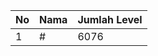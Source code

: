 | No | Nama            | Jumlah Level |
|----|-----------------|--------------|
| 1  | #    |    6076        |
